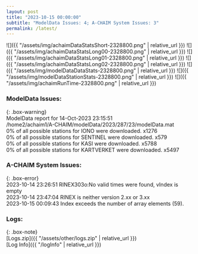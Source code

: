 ```yaml
---
layout: post
title: "2023-10-15 00:00:00"
subtitle: "ModelData Issues: 4; A-CHAIM System Issues: 3"
permalink: /latest/
---
```


![]({{ "/assets/img/achaimDataStatsShort-2328800.png" | relative_url }})
![]({{ "/assets/img/achaimDataStatsLong00-2328800.png" | relative_url }})
![]({{ "/assets/img/achaimDataStatsLong01-2328800.png" | relative_url }})
![]({{ "/assets/img/achaimDataStatsLong02-2328800.png" | relative_url }})
![]({{ "/assets/img/modelDataDataStats-2328800.png" | relative_url }})
![]({{ "/assets/img/modelDataStationStats-2328800.png" | relative_url }})
![]({{ "/assets/img/achaimRunTime-2328800.png" | relative_url }})


### ModelData Issues:  
  
{: .box-warning}  
 ModelData report for 14-Oct-2023 23:15:51   
 /home2/achaim1/A-CHAIM/modelData/2023/287/23/modelData.mat   
 0% of all possible stations for IONO were downloaded. x1276   
 0% of all possible stations for SENTINEL were downloaded. x579   
 0% of all possible stations for KASI were downloaded. x5788   
 0% of all possible stations for KARTVERKET were downloaded. x5497   
  
### A-CHAIM System Issues:  
  
{: .box-error}  
2023-10-14 23:26:51 RINEX303o:No valid times were found, vIndex is empty  
2023-10-14 23:47:04 RINEX is neither version 2.xx or 3.xx  
2023-10-15 00:09:43 Index exceeds the number of array elements (59).  

### Logs:  
  
{: .box-note}  
[Logs.zip]({{ "/assets/other/logs.zip" | relative_url }})  
[Log Info]({{ "/logInfo" | relative_url }})  
